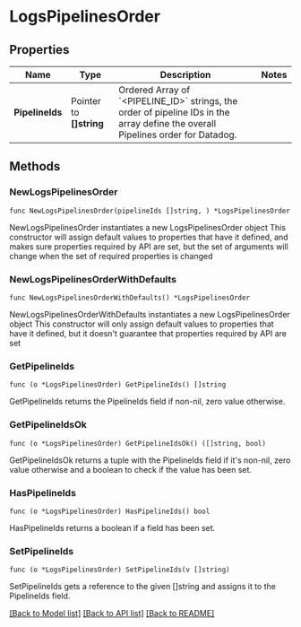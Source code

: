 # LogsPipelinesOrder

## Properties

Name | Type | Description | Notes
------------ | ------------- | ------------- | -------------
**PipelineIds** | Pointer to **[]string** | Ordered Array of &#x60;&lt;PIPELINE_ID&gt;&#x60; strings, the order of pipeline IDs in the array define the overall Pipelines order for Datadog. | 

## Methods

### NewLogsPipelinesOrder

`func NewLogsPipelinesOrder(pipelineIds []string, ) *LogsPipelinesOrder`

NewLogsPipelinesOrder instantiates a new LogsPipelinesOrder object
This constructor will assign default values to properties that have it defined,
and makes sure properties required by API are set, but the set of arguments
will change when the set of required properties is changed

### NewLogsPipelinesOrderWithDefaults

`func NewLogsPipelinesOrderWithDefaults() *LogsPipelinesOrder`

NewLogsPipelinesOrderWithDefaults instantiates a new LogsPipelinesOrder object
This constructor will only assign default values to properties that have it defined,
but it doesn't guarantee that properties required by API are set

### GetPipelineIds

`func (o *LogsPipelinesOrder) GetPipelineIds() []string`

GetPipelineIds returns the PipelineIds field if non-nil, zero value otherwise.

### GetPipelineIdsOk

`func (o *LogsPipelinesOrder) GetPipelineIdsOk() ([]string, bool)`

GetPipelineIdsOk returns a tuple with the PipelineIds field if it's non-nil, zero value otherwise
and a boolean to check if the value has been set.

### HasPipelineIds

`func (o *LogsPipelinesOrder) HasPipelineIds() bool`

HasPipelineIds returns a boolean if a field has been set.

### SetPipelineIds

`func (o *LogsPipelinesOrder) SetPipelineIds(v []string)`

SetPipelineIds gets a reference to the given []string and assigns it to the PipelineIds field.


[[Back to Model list]](../README.md#documentation-for-models) [[Back to API list]](../README.md#documentation-for-api-endpoints) [[Back to README]](../README.md)


